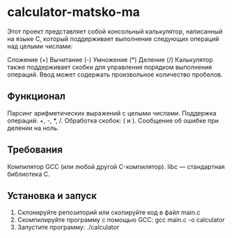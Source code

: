 # calculator-matsko-ma
Этот проект представляет собой консольный калькулятор, написанный на языке C, который поддерживает выполнение следующих операций над целыми числами:

Сложение (+)
Вычитание (-)
Умножение (*)
Деление (/)
Калькулятор также поддерживает скобки для управления порядком выполнения операций. Ввод может содержать произвольное количество пробелов.

## Функционал
Парсинг арифметических выражений с целыми числами.
Поддержка операций: +, -, *, /.
Обработка скобок: ( и ).
Сообщение об ошибке при делении на ноль.

## Требования
Компилятор GCC (или любой другой C-компилятор).
libc — стандартная библиотека C.

## Установка и запуск
1. Склонируйте репозиторий или скопируйте код в файл main.c
2. Скомпилируйте программу с помощью GCC: gcc main.c -o calculator
3. Запустите программу: ./calculator
